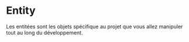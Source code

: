 # Entity

Les entitées sont les objets spécifique au projet que vous allez manipuler tout au long du développement. 



